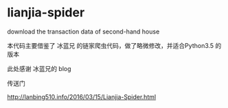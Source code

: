 # lianjia-spider
download the transaction data of second-hand house 

本代码主要借鉴了 冰蓝兄 的链家爬虫代码，做了略微修改，并适合Python3.5 的版本

此处感谢 冰蓝兄的 blog 

传送门 

http://lanbing510.info/2016/03/15/Lianjia-Spider.html

